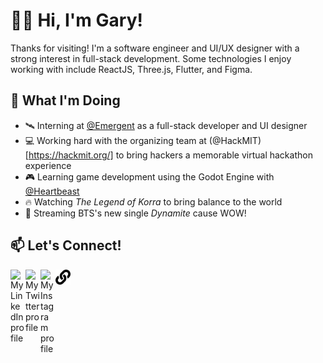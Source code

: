 # 👋🏼 Hi, I'm Gary!

Thanks for visiting! I'm a software engineer and UI/UX designer with a strong interest in full-stack development. Some technologies I enjoy working with include ReactJS, Three.js, Flutter, and Figma.

## 🌱 What I'm Doing

- 🛰️ Interning at [@Emergent](https://www.emergentspace.com/) as a full-stack developer and UI designer
- 💻 Working hard with the organizing team at (@HackMIT)[https://hackmit.org/] to bring hackers a memorable virtual hackathon experience
- 🎮 Learning game development using the Godot Engine with <a href="https://github.com/uheartbeast">@Heartbeast</a>
- 🔥 Watching <em>The Legend of Korra</em> to bring balance to the world
- 🎵 Streaming BTS's new single <em>Dynamite</em> cause WOW!


## 📫 Let's Connect!

<a href="https://www.linkedin.com/in/gary-nguyen-mit/">
	<img width="24" align="left"
		 alt="My LinkedIn profile"
		 src="https://cdn.jsdelivr.net/npm/simple-icons@v3/icons/linkedin.svg">
</a>

<a href="https://twitter.com/garynguyen_18" >
	<img width="24" align="left"
		 alt="My Twitter profile"
		 src="https://cdn.jsdelivr.net/npm/simple-icons@v3/icons/twitter.svg" />
</a>

<a href="https://www.instagram.com/garynguyen18/">
	<img width="24" align="left"
		 alt="My Instagram profile"
		 src="https://cdn.jsdelivr.net/npm/simple-icons@v3/icons/instagram.svg" />
</a>

<a href="https://garynguyen.com" >
	<img width="24" align="left"
		 alt="My Personal Portfolio"
		 src="https://raw.githubusercontent.com/Kasaract/Kasaract/master/link.svg" />
</a>
